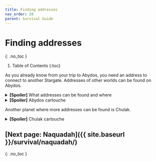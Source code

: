 ```yaml
---
title: Finding addresses
nav_order: 20
parent: Survival Guide
---
```


# Finding addresses
{: .no_toc }

1. Table of Contents
{:toc}

As you already know from your trip to Abydos, you need an address to connect to another Stargate.
Addresses of other worlds can be found on Abydos.

<details markdown="block">
<summary><b>[Spoiler]</b> What addresses can be found and where</summary>

- Addresses that can be found in **Overworld**:
  - Abydos
- Addresses that can be found on **Abydos**:
  - Overworld 
  - The Nether
  - The End
  - Glacio from Ad Astra (this address can be found even if you don't have Ad Astra installed)
  - Chulak
  - Cavum Tenebrae
  - Any other dimension added by other mods
- Addresses that can be found on **Chulak**:
  - Overworld
  - Abydos
  - Cavum Tenebrae
  - Any other dimension added by other mods

**Lantea**'s address **cannot** be found yet.

</details>

<details markdown="block">
<summary><b>[Spoiler]</b> Abydos cartouche</summary>
The structures housing Cartouches on Abydos look like some Sandstone rock formation. 
You can find these scattered around the vast Abydos desert.

There is a small opening, which you can use to get inside.

![Abydos cartouche entrance]({{ site.baseurl }}/assets/img/survival/abydos_cartouche_surface.png)

Once inside, the first cartouche holds the Earth's address.

![Abydos cartouche Earth]({{ site.baseurl }}/assets/img/survival/abydos_cartouche_first.png)

Four more cartouches behind that blocked-off entrance to the left,
hold two random addresses of SGJourney dimensions and two random addresses of non-SGJourney dimensions
(Vanilla dimensions or dimensions added by other mods).
Note that the dimensions chosen are entirely random.
Hence, the fewer dimensions you have, the more duplicate addresses you will find.

![Abydos cartouche Earth]({{ site.baseurl }}/assets/img/survival/abydos_cartouche_second.png)

</details>

Another planet where more addresses can be found is Chulak.

<details markdown="block">
<summary><b>[Spoiler]</b> Chulak cartouche</summary>
The cartouches on Chulak are in stone monument structure.

![Chulak cartouche]({{ site.baseurl }}/assets/img/survival/chulak_cartouche.png)
</details>

<!-- TODO: add a cheat way - link to a list of addresses -->

## [Next page: Naquadah]({{ site.baseurl }}/survival/naquadah/)
{: .no_toc }

